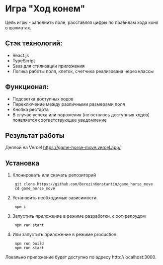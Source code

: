 # Игра "Ход конем"
Цель игры - заполнить поле, расставляя цифры по правилам хода коня в шахматах. 

## Стэк технологий:
- React.js
- TypeScript
- Sass для стилизации приложения
- Логика работы поля, клеток, счетчика реализована через классы

## Функционал:
- Подсветка доступных ходов
- Переключение между различными размерами поля
- Кнопка рестарта
- В случае успеха или поражения (не осталось доступных ходов) появляется соответствующее уведомление



## Результат работы
Деплой на Vercel https://game-horse-move.vercel.app/

## Установка

1. Клонировать или скачать репозиторий

        git clone https://github.com/BerezinKonstantin/game_horse_move
        cd game_horse_move

2. Установить необходимые зависимости.

        npm i

3. Запустить приложение в режиме разработки, с хот-релоудом

        npm run start

4. Или запустить приложение в режиме production

        npm run build
        npm run start

Локально приложение будет доступно по адресу http://localhost:3000.
